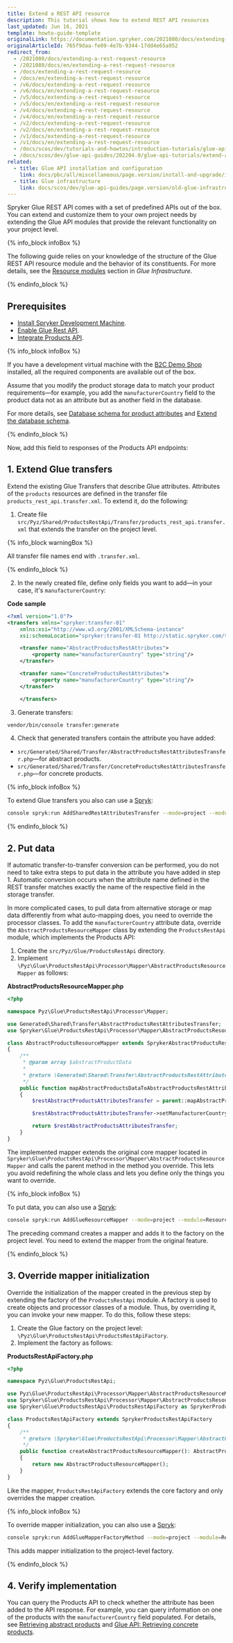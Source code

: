 ```yaml
---
title: Extend a REST API resource
description: This tutorial shows how to extend REST API resources
last_updated: Jun 16, 2021
template: howto-guide-template
originalLink: https://documentation.spryker.com/2021080/docs/extending-a-rest-request-resource
originalArticleId: 765f9daa-fe09-4e7b-9344-17dd4e65a952
redirect_from:
  - /2021080/docs/extending-a-rest-request-resource
  - /2021080/docs/en/extending-a-rest-request-resource
  - /docs/extending-a-rest-request-resource
  - /docs/en/extending-a-rest-request-resource
  - /v6/docs/extending-a-rest-request-resource
  - /v6/docs/en/extending-a-rest-request-resource
  - /v5/docs/extending-a-rest-request-resource
  - /v5/docs/en/extending-a-rest-request-resource
  - /v4/docs/extending-a-rest-request-resource
  - /v4/docs/en/extending-a-rest-request-resource
  - /v2/docs/extending-a-rest-request-resource
  - /v2/docs/en/extending-a-rest-request-resource
  - /v1/docs/extending-a-rest-request-resource
  - /v1/docs/en/extending-a-rest-request-resource
  - /docs/scos/dev/tutorials-and-howtos/introduction-tutorials/glue-api/extending-a-rest-api-resource.html
  - /docs/scos/dev/glue-api-guides/202204.0/glue-api-tutorials/extend-a-rest-api-resource.html
related:
  - title: Glue API installation and configuration
    link: docs/pbc/all/miscellaneous/page.version/install-and-upgrade/install-glue-api/install-the-spryker-core-glue-api.html
  - title: Glue infrastructure
    link: docs/scos/dev/glue-api-guides/page.version/old-glue-infrastructure/glue-infrastructure.html
---
```


Spryker Glue REST API comes with a set of predefined APIs out of the box. You can extend and customize them to your own project needs by extending the Glue API modules that provide the relevant functionality on your project level.

{% info_block infoBox %}

The following guide relies on your knowledge of the structure of the Glue REST API resource module and the behavior of its constituents. For more details, see the [Resource modules](/docs/scos/dev/glue-api-guides/{{page.version}}/old-glue-infrastructure/glue-infrastructure.html#resource-modules) section in *Glue Infrastructure*.

{% endinfo_block %}

## Prerequisites

* [Install Spryker Development Machine](/docs/scos/dev/sdk/development-virtual-machine-docker-containers-and-console.html).
* [Enable Glue Rest API](/docs/pbc/all/miscellaneous/{{page.version}}/install-and-upgrade/install-glue-api/install-the-spryker-core-glue-api.html).
* [Integrate Products API](/docs/scos/dev/feature-integration-guides/{{page.version}}/glue-api/glue-api-product-feature-integration.html).

{% info_block infoBox %}

If you have a development virtual machine with the [B2C Demo Shop](/docs/scos/user/intro-to-spryker/intro-to-spryker.html#spryker-b2bb2c-demo-shops) installed, all the required components are available out of the box.

Assume that you modify the product storage data to match your product requirements—for example, you add the `manufacturerCountry` field to the product data not as an attribute but as another field in the database.

For more details, see [Database schema for product attributes](/docs/pbc/all/product-information-management/{{page.version}}/base-shop/feature-overviews/product-feature-overview/product-attributes-overview.html#database-schema-for-product-attributes) and [Extend the database schema](/docs/scos/dev/back-end-development/data-manipulation/data-ingestion/structural-preparations/extend-the-database-schema.html).

{% endinfo_block %}

Now, add this field to responses of the Products API endpoints:

## 1. Extend Glue transfers

Extend the existing Glue Transfers that describe Glue attributes. Attributes of the `products` resources are defined in the transfer file `products_rest_api.transfer.xml`. To extend it, do the following:

1. Create file `src/Pyz/Shared/ProductsRestApi/Transfer/products_rest_api.transfer.xml` that extends the transfer on the project level.

{% info_block warningBox %}

All transfer file names end with `.transfer.xml`.

{% endinfo_block %}

2. In the newly created file, define only fields you want to add—in your case, it's `manufacturerCountry`:

**Code sample**

```xml
<?xml version="1.0"?>
<transfers xmlns="spryker:transfer-01"
    xmlns:xsi="http://www.w3.org/2001/XMLSchema-instance"
    xsi:schemaLocation="spryker:transfer-01 http://static.spryker.com/transfer-01.xsd">

    <transfer name="AbstractProductsRestAttributes">
        <property name="manufacturerCountry" type="string"/>
    </transfer>

    <transfer name="ConcreteProductsRestAttributes">
        <property name="manufacturerCountry" type="string"/>
    </transfer>

    </transfers>
```

3. Generate transfers:
```bash
vendor/bin/console transfer:generate
```

4. Check that generated transfers contain the attribute you have added:
  * `src/Generated/Shared/Transfer/AbstractProductsRestAttributesTransfer.php`—for abstract products.
  * `src/Generated/Shared/Transfer/ConcreteProductsRestAttributesTransfer.php`—for concrete products.

{% info_block infoBox %}

To extend Glue transfers you also can use a [Spryk](/docs/scos/dev/glue-api-guides/{{page.version}}/glue-spryks.html):

```bash
console spryk:run AddSharedRestAttributesTransfer --mode=project --module=ResourcesRestApi --organization=Pyz --name=RestResourcesAttributes
```

{% endinfo_block %}

## 2. Put data

If automatic transfer-to-transfer conversion can be performed, you do not need to take extra steps to put data in the attribute you have added in step 1.
Automatic conversion occurs when the attribute name defined in the REST transfer matches exactly the name of the respective field in the storage transfer.

In more complicated cases, to pull data from alternative storage or map data differently from what auto-mapping does, you need to override the processor classes.
To add the `manufacturerCountry` attribute data, override the `AbstractProductsResourceMapper` class by extending the `ProductsRestApi` module, which implements the Products API:

1. Create the `src/Pyz/Glue/ProductsRestApi` directory.
2. Implement `\Pyz\Glue\ProductsRestApi\Processor\Mapper\AbstractProductsResourceMapper` as follows:

**AbstractProductsResourceMapper.php**

```php
<?php

namespace Pyz\Glue\ProductsRestApi\Processor\Mapper;

use Generated\Shared\Transfer\AbstractProductsRestAttributesTransfer;
use Spryker\Glue\ProductsRestApi\Processor\Mapper\AbstractProductsResourceMapper as SprykerAbstractProductsResourceMapper;

class AbstractProductsResourceMapper extends SprykerAbstractProductsResourceMapper
{
    /**
     * @param array $abstractProductData
     *
     * @return \Generated\Shared\Transfer\AbstractProductsRestAttributesTransfer
     */
    public function mapAbstractProductsDataToAbstractProductsRestAttributes(array $abstractProductData): AbstractProductsRestAttributesTransfer
    {
        $restAbstractProductsAttributesTransfer = parent::mapAbstractProductsDataToAbstractProductsRestAttributes($abstractProductData);

        $restAbstractProductsAttributesTransfer->setManufacturerCountry('Portugal');

        return $restAbstractProductsAttributesTransfer;
    }
}
```

The implemented mapper extends the original core mapper located in `Spryker\Glue\ProductsRestApi\Processor\Mapper\AbstractProductsResourceMapper` and calls the parent method in the method you override. This lets you avoid redefining the whole class and lets you define only the things you want to override.

{% info_block infoBox %}

To put data, you can also use a [Spryk](/docs/scos/dev/glue-api-guides/{{page.version}}/glue-spryks.html):

```bash
console spryk:run AddGlueResourceMapper --mode=project --module=ResourcesRestApi --organization=Pyz  --subDirectory=Mapper --className=Resource
```

The preceding command creates a mapper and adds it to the factory on the project level. You need to extend the mapper from the original feature.

{% endinfo_block %}

## 3. Override mapper initialization

Override the initialization of the mapper created in the previous step by extending the factory of the `ProductsRestApi` module. A factory is used to create objects and processor classes of a module. Thus, by overriding it, you can invoke your new mapper. To do this, follow these steps:

1. Create the Glue factory on the project level: `\Pyz\Glue\ProductsRestApi\ProductsRestApiFactory`.
2. Implement the factory as follows:

**ProductsRestApiFactory.php**

```php
<?php

namespace Pyz\Glue\ProductsRestApi;

use Pyz\Glue\ProductsRestApi\Processor\Mapper\AbstractProductsResourceMapper;
use Spryker\Glue\ProductsRestApi\Processor\Mapper\AbstractProductsResourceMapperInterface;
use Spryker\Glue\ProductsRestApi\ProductsRestApiFactory as SprykerProductsRestApiFactory;

class ProductsRestApiFactory extends SprykerProductsRestApiFactory
{
    /**
     * @return \Spryker\Glue\ProductsRestApi\Processor\Mapper\AbstractProductsResourceMapperInterface
     */
    public function createAbstractProductsResourceMapper(): AbstractProductsResourceMapperInterface
    {
        return new AbstractProductsResourceMapper();
    }
}
```

Like the mapper, `ProductsRestApiFactory` extends the core factory and only overrides the mapper creation.

{% info_block infoBox %}

To override mapper initialization, you can also use a [Spryk](/docs/scos/dev/glue-api-guides/{{page.version}}/glue-spryks.html):

```bash
console spryk:run AddGlueMapperFactoryMethod --mode=project --module=ResourcesRestApi --organization=Pyz --subDirectory=Mapper --className=Resource
```

This adds mapper initialization to the project-level factory.

{% endinfo_block %}

## 4. Verify implementation

You can query the Products API to check whether the attribute has been added to the API response. For example, you can query information on one of the products with the `manufacturerCountry` field populated. For details, see [Retrieving abstract products](/docs/pbc/all/product-information-management/{{page.version}}/marketplace/manage-using-glue-api/glue-api-retrieve-abstract-products.html) and [Glue API: Retrieving concrete products](/docs/pbc/all/product-information-management/{{page.version}}/marketplace/manage-using-glue-api/glue-api-retrieve-concrete-products.html).

